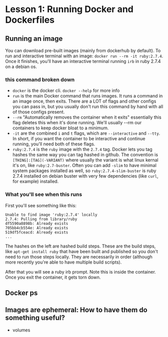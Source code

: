 # Lesson 1: Running Docker and Dockerfiles

## Running an image
You can download pre-built images (mainly from dockerhub by default). To run and interactive terminal with an image: `docker run --rm -it ruby:2.7.4`. Once it finishes, you'll have an interactive terminal running `irb` in ruby 2.7.4 on a debian os.

### this command broken down
- `docker` is the docker cli. `docker --help` for more info
- `run` is the main Docker command that runs images. It runs a command in an image once, then exits. There are a LOT of flags and other configs you can pass in, but you usually don't run this command by hand with all of those configs present.
- `--rm` "Automatically removes the container when it exits" essentially this flag deletes this when it's done running. We'll usually --rm our containers to keep docker bloat to a minimum.
- `-it` are the combined `i` and `t` flags, which are `--interactive` and `--tty`. In short, if you want the container to be interactive and continue running, you'll need both of these flags.
- `ruby:2.7.4` is the `ruby` image with the `2.7.4` tag. Docker lets you tag hashes the same way you can tag hashed in github. The convention is `[THING]:[TAG](-VARIANT)` where usually the variant is what linux kernal it's on, like `ruby:2.7-buster`. Often you can add `-slim` to have minimal system packages installed as well, so `ruby:2.7.4-slim-buster` is ruby 2.7.4 installed on debian buster with very few dependencies (like `curl`, for example) installed.

### What you'll see when this runs
First you'll see something like this:
```
Unable to find image 'ruby:2.7.4' locally
2.7.4: Pulling from library/ruby
df5590a8898b: Already exists
705bb4cb554e: Already exists
519df5fceacd: Already exists
...
```

The hashes on the left are hashed build steps. These are the build steps, like `apt-get install ruby` that have been built and published so you don't need to run those steps locally. They are necessarily in order (although more recently you're able to have multiple build scripts).

After that you will see a ruby irb prompt. Note this is inside the container. Once you exit the container, it gets torn down.

## Docker ps

## Images are ephemeral: How to have them do something useful?
- volumes
